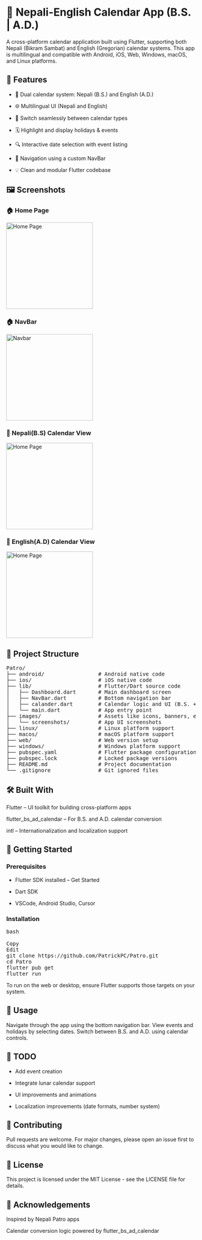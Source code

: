 # 📅 Nepali-English Calendar App (B.S. | A.D.)

A cross-platform calendar application built using Flutter, supporting both Nepali (Bikram Sambat) and English (Gregorian) calendar systems. This app is multilingual and compatible with Android, iOS, Web, Windows, macOS, and Linux platforms.

## 🚀 Features

- 📆 Dual calendar system: Nepali (B.S.) and English (A.D.)

- 🌐 Multilingual UI (Nepali and English)

- 🔁 Switch seamlessly between calendar types

- 🗓️ Highlight and display holidays & events

- 🔍 Interactive date selection with event listing

- 🧭 Navigation using a custom NavBar

- 💡 Clean and modular Flutter codebase


## 🖼️ Screenshots

### 🏠 Home Page
<img src="images/screenshots/home_page.jpg" alt="Home Page" width="230"/>

### 🏠 NavBar
<img src="images/screenshots/navbar.jpg" alt="Navbar" width="230"/>

### 📆 Nepali(B.S) Calendar View
<img src="images/screenshots/type_nepali.jpg" alt="Home Page" width="230"/>

### 📆 English(A.D) Calendar View
<img src="images/screenshots/type_english.jpg" alt="Home Page" width="230"/>





## 🧩 Project Structure

<pre>Patro/
├── android/                 # Android native code
├── ios/                     # iOS native code
├── lib/                     # Flutter/Dart source code
│   ├── Dashboard.dart       # Main dashboard screen
│   ├── NavBar.dart          # Bottom navigation bar
│   ├── calander.dart        # Calendar logic and UI (B.S. + A.D.)
│   └── main.dart            # App entry point
├── images/                  # Assets like icons, banners, etc.
│   └── screenshots/         # App UI screenshots
├── linux/                   # Linux platform support
├── macos/                   # macOS platform support
├── web/                     # Web version setup
├── windows/                 # Windows platform support
├── pubspec.yaml             # Flutter package configuration
├── pubspec.lock             # Locked package versions
├── README.md                # Project documentation
└── .gitignore               # Git ignored files </pre>

## 🛠️ Built With
Flutter – UI toolkit for building cross-platform apps

flutter_bs_ad_calendar – For B.S. and A.D. calendar conversion

intl – Internationalization and localization support

## 🔧 Getting Started
### Prerequisites

- Flutter SDK installed – Get Started

- Dart SDK

- VSCode, Android Studio, Cursor

### Installation
<pre>bash

Copy
Edit
git clone https://github.com/PatrickPC/Patro.git
cd Patro
flutter pub get
flutter run </pre>



To run on the web or desktop, ensure Flutter supports those targets on your system.

## 📂 Usage
Navigate through the app using the bottom navigation bar. View events and holidays by selecting dates. Switch between B.S. and A.D. using calendar controls.

## 📌 TODO
- Add event creation

- Integrate lunar calendar support

- UI improvements and animations

- Localization improvements (date formats, number system)

## 🤝 Contributing
Pull requests are welcome. For major changes, please open an issue first to discuss what you would like to change.

## 📄 License
This project is licensed under the MIT License - see the LICENSE file for details.

## 🙏 Acknowledgements
Inspired by Nepali Patro apps

Calendar conversion logic powered by flutter_bs_ad_calendar